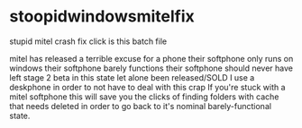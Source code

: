 # stoopidwindowsmitelfix
stupid mitel crash fix click is this batch file

mitel has released a terrible excuse for a phone
their softphone only runs on windows
their softphone barely functions
their softphone should never have left stage 2 beta in this state let alone been released/SOLD
I use a deskphone in order to not have to deal with this crap
If you're stuck with a mitel softphone this will save you the clicks of finding folders with cache that needs deleted in order to go back to it's nominal barely-functional state. 

